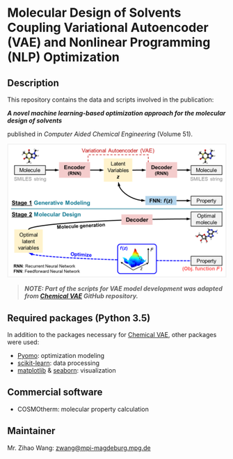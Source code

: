 # Molecular Design of Solvents Coupling Variational Autoencoder (VAE) and Nonlinear Programming (NLP) Optimization

## Description

This repository contains the data and scripts involved in the publication:

***A novel machine learning-based optimization approach for the molecular design of solvents***

published in *Computer Aided Chemical Engineering* (Volume 51).

<img src="https://github.com/zwang1995/SolventVAE/blob/main/SolventVAE.png" width="600">

> ***NOTE: Part of the scripts for VAE model development was adapted from [Chemical VAE](https://github.com/aspuru-guzik-group/chemical_vae) GitHub repository.***

## Required packages (Python 3.5)
In addition to the packages necessary for [Chemical VAE](https://github.com/aspuru-guzik-group/chemical_vae), other packages were used:
* [Pyomo](http://www.pyomo.org/): optimization modeling
* [scikit-learn](https://scikit-learn.org/stable/): data processing
* [matplotlib](https://matplotlib.org/) & [seaborn](https://seaborn.pydata.org/): visualization

## Commercial software
* COSMOtherm: molecular property calculation

## Maintainer
Mr. Zihao Wang: zwang@mpi-magdeburg.mpg.de
